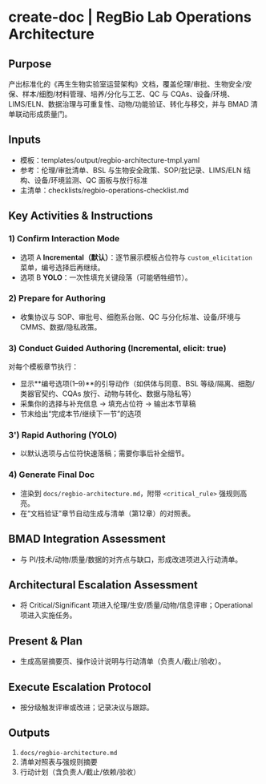 # create-doc | RegBio Lab Operations Architecture

<!-- BMAD Task Spec -->

## Purpose

产出标准化的《再生生物实验室运营架构》文档，覆盖伦理/审批、生物安全/安保、样本/细胞/材料管理、培养/分化与工艺、QC 与 CQAs、设备/环境、LIMS/ELN、数据治理与可重复性、动物/功能验证、转化与移交，并与 BMAD 清单联动形成质量门。

## Inputs

- 模板：templates/output/regbio-architecture-tmpl.yaml
- 参考：伦理/审批清单、BSL 与生物安全政策、SOP/批记录、LIMS/ELN 结构、设备/环境监测、QC 面板与放行标准
- 主清单：checklists/regbio-operations-checklist.md

## Key Activities & Instructions

### 1) Confirm Interaction Mode

- 选项 A **Incremental（默认）**：逐节展示模板占位符与 `custom_elicitation` 菜单，编号选择后再继续。
- 选项 B **YOLO**：一次性填充关键段落（可能牺牲细节）。

### 2) Prepare for Authoring

- 收集协议与 SOP、审批号、细胞系台账、QC 与分化标准、设备/环境与 CMMS、数据/隐私政策。

### 3) Conduct Guided Authoring (Incremental, elicit: true)

对每个模板章节执行：

- 显示**编号选项(1–9)**的引导动作（如供体与同意、BSL 等级/隔离、细胞/类器官契约、CQAs 放行、动物与转化、数据与隐私等）
- 采集你的选择与补充信息 → 填充占位符 → 输出本节草稿
- 节末给出“完成本节/继续下一节”的选项

### 3') Rapid Authoring (YOLO)

- 以默认选项与占位符快速落稿；需要你事后补全细节。

### 4) Generate Final Doc

- 渲染到 `docs/regbio-architecture.md`，附带 `<critical_rule>` 强规则高亮。
- 在“文档验证”章节自动生成与清单（第12章）的对照表。

## BMAD Integration Assessment

- 与 PI/技术/动物/质量/数据的对齐点与缺口，形成改进项进入行动清单。

## Architectural Escalation Assessment

- 将 Critical/Significant 项进入伦理/生安/质量/动物/信息评审；Operational 项进入实施任务。

## Present & Plan

- 生成高层摘要页、操作设计说明与行动清单（负责人/截止/验收）。

## Execute Escalation Protocol

- 按分级触发评审或改进；记录决议与跟踪。

## Outputs

1. `docs/regbio-architecture.md`
2. 清单对照表与强规则摘要
3. 行动计划（含负责人/截止/依赖/验收）
